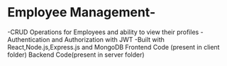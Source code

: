 # Employee Management-
-CRUD Operations for Employees and ability to view their profiles
-Authentication and Authorization with JWT
-Built with React,Node.js,Express.js and MongoDB
Frontend Code (present in client folder)
Backend Code(present in server folder)
